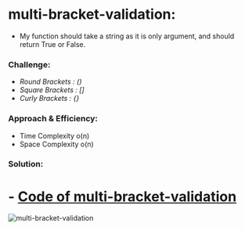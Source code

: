 # multi-bracket-validation:
<!-- Short summary or background information -->
- My function should take a string as it is only argument, and should return True or False.


### Challenge:
<!-- Description of the challenge -->
- *Round Brackets : ()*
- *Square Brackets : []*
- *Curly Brackets : {}*


### Approach & Efficiency:
<!-- What approach did you take? Why? What is the Big O space/time for this approach? -->
- Time Complexity o(n)
- Space Complexity o(n)

### Solution:
<!-- Embedded whiteboard image -->

# - [Code of multi-bracket-validation](multi_bracket_validation.py)

![multi-bracket-validation](../assets/.jpg)


